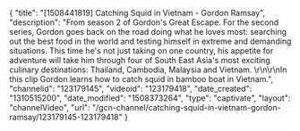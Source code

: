 {
    "title": "[1508441819] Catching Squid in Vietnam - Gordon Ramsay",
    "description": "From season 2 of Gordon's Great Escape. For the second series, Gordon goes back on the road doing what he loves most: searching out the best food in the world and testing himself in extreme and demanding situations. This time he's not just taking on one country, his appetite for adventure will take him through four of South East Asia's most exciting culinary destinations: Thailand, Cambodia, Malaysia and Vietnam. \r\n\r\nIn this clip Gordon learns how to catch squid in bamboo boat in Vietnam.",
    "channelid": "123179145",
    "videoid": "123179418",
    "date_created": "1310515200",
    "date_modified": "1508373264",
    "type": "captivate",
    "layout": "channelVideo",
    "url": "\/gcn-channel\/catching-squid-in-vietnam-gordon-ramsay\/123179145-123179418"
}